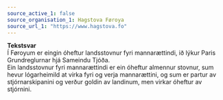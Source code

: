 ```yaml
---
source_active_1: false
source_organisation_1: Hagstova Føroya
source_url_1: "https://www.hagstova.fo"
---
```

<b>Tekstsvar</b>  
Í Føroyum er eingin óheftur landsstovnur fyri mannarættindi, ið lýkur Paris Grundreglurnar hjá Sameindu Tjóða.  
Ein landsstovnur fyri mannarættindi er ein óheftur almennur stovnur, sum hevur lógarheimild at virka fyri og verja mannarættini, og sum er partur av stjórnarskipanini og verður goldin av landinum, men virkar óheftur av stjórnini.
